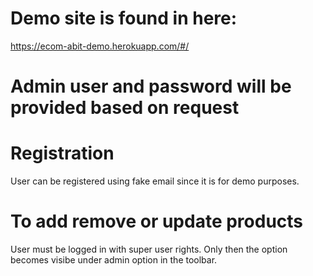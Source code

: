 # Demo site is found in here:
  https://ecom-abit-demo.herokuapp.com/#/

# Admin user and password will be provided based on request

# Registration

User can be registered using fake email since it is for demo purposes.

# To add remove or update products

User must be logged in with super user rights. Only then the option becomes visibe under admin option in the toolbar.
